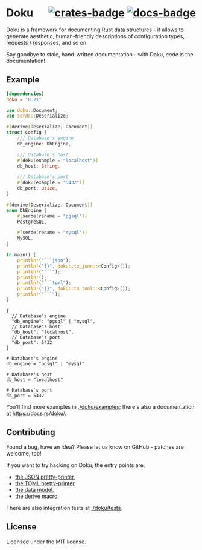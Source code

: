 # Doku &emsp; [![crates-badge]][crates-link] [![docs-badge]][docs-link]

[crates-badge]: https://img.shields.io/crates/v/doku.svg
[crates-link]: https://crates.io/crates/doku
[docs-badge]: https://img.shields.io/badge/docs.rs-latest-informational
[docs-link]: https://docs.rs/doku

Doku is a framework for documenting Rust data structures - it allows to generate
aesthetic, human-friendly descriptions of configuration types, requests /
responses, and so on.

Say goodbye to stale, hand-written documentation - with Doku, _code_ is the
documentation!

## Example

```toml
[dependencies]
doku = "0.21"
```

```rust
use doku::Document;
use serde::Deserialize;

#[derive(Deserialize, Document)]
struct Config {
    /// Database's engine
    db_engine: DbEngine,

    /// Database's host
    #[doku(example = "localhost")]
    db_host: String,

    /// Database's port
    #[doku(example = "5432")]
    db_port: usize,
}

#[derive(Deserialize, Document)]
enum DbEngine {
    #[serde(rename = "pgsql")]
    PostgreSQL,

    #[serde(rename = "mysql")]
    MySQL,
}

fn main() {
    println!("```json");
    println!("{}", doku::to_json::<Config>());
    println!("```");
    println!();
    println!("```toml");
    println!("{}", doku::to_toml::<Config>());
    println!("```");
}
```

```
{
  // Database's engine
  "db_engine": "pgsql" | "mysql",
  // Database's host
  "db_host": "localhost",
  // Database's port
  "db_port": 5432
}
```

```
# Database's engine
db_engine = "pgsql" | "mysql"

# Database's host
db_host = "localhost"

# Database's port
db_port = 5432
```

You'll find more examples in [./doku/examples](./doku/examples); there's also a
documentation at <https://docs.rs/doku/>.

## Contributing

Found a bug, have an idea? Please let us know on GitHub - patches are welcome,
too!

If you want to try hacking on Doku, the entry points are:

- [the JSON pretty-printer](./doku/src/printers/json.rs),
- [the TOML pretty-printer](./doku/src/printers/toml.rs),
- [the data model](./doku/src/objects.rs),
- [the derive macro](./doku-derive/src/lib.rs).

There are also integration tests at [./doku/tests](./doku/tests).

## License

Licensed under the MIT license.

